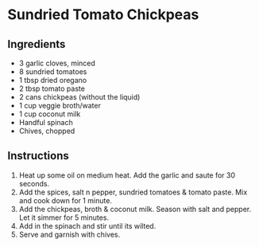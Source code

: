 # Sundried Tomato Chickpeas

## Ingredients

* 3 garlic cloves, minced
* 8 sundried tomatoes
* 1 tbsp dried oregano
* 2 tbsp tomato paste 
* 2 cans chickpeas (without the liquid)
* 1 cup veggie broth/water
* 1 cup coconut milk
* Handful spinach
* Chives, chopped

## Instructions

1. Heat up some oil on medium heat. Add the garlic and saute for 30 seconds.
2. Add the spices, salt n pepper, sundried tomatoes & tomato paste. Mix and cook down for 1 minute.
3. Add the chickpeas, broth & coconut milk. Season with salt and pepper. Let it simmer for 5 minutes.
4. Add in the spinach and stir until its wilted.
5. Serve and garnish with chives.

